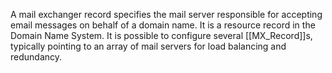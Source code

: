 A mail exchanger record specifies the mail server responsible for accepting email messages on behalf of a domain name. It is a resource record in the Domain Name System. It is possible to configure several [[MX_Record]]s, typically pointing to an array of mail servers for load balancing and redundancy.